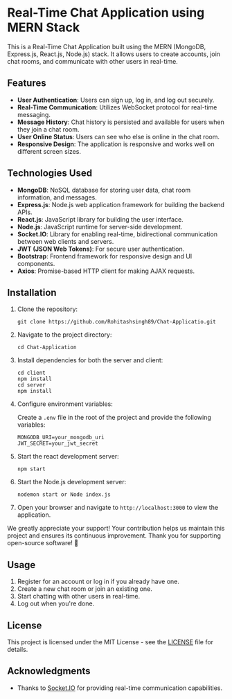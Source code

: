 # Real-Time Chat Application using MERN Stack

This is a Real-Time Chat Application built using the MERN (MongoDB, Express.js, React.js, Node.js) stack. It allows users to create accounts, join chat rooms, and communicate with other users in real-time.

## Features

- **User Authentication**: Users can sign up, log in, and log out securely.
- **Real-Time Communication**: Utilizes WebSocket protocol for real-time messaging.
- **Message History**: Chat history is persisted and available for users when they join a chat room.
- **User Online Status**: Users can see who else is online in the chat room.
- **Responsive Design**: The application is responsive and works well on different screen sizes.

## Technologies Used

- **MongoDB**: NoSQL database for storing user data, chat room information, and messages.
- **Express.js**: Node.js web application framework for building the backend APIs.
- **React.js**: JavaScript library for building the user interface.
- **Node.js**: JavaScript runtime for server-side development.
- **Socket.IO**: Library for enabling real-time, bidirectional communication between web clients and servers.
- **JWT (JSON Web Tokens)**: For secure user authentication.
- **Bootstrap**: Frontend framework for responsive design and UI components.
- **Axios**: Promise-based HTTP client for making AJAX requests.

## Installation

1. Clone the repository:

    ```
    git clone https://github.com/Rohitashsingh89/Chat-Applicatio.git
    ```

2. Navigate to the project directory:

    ```
    cd Chat-Application
    ```

3. Install dependencies for both the server and client:

    ```
    cd client
    npm install
    cd server
    npm install
    ```

4. Configure environment variables:

    Create a `.env` file in the root of the project and provide the following variables:

    ```
    MONGODB_URI=your_mongodb_uri
    JWT_SECRET=your_jwt_secret
    ```

5. Start the react development server:

    ```
    npm start
    ```

6. Start the Node.js development server:

    ```
    nodemon start or Node index.js
    ```

6. Open your browser and navigate to `http://localhost:3000` to view the application.

We greatly appreciate your support! Your contribution helps us maintain this project and ensures its continuous improvement.
Thank you for supporting open-source software! 🙌


## Usage

1. Register for an account or log in if you already have one.
2. Create a new chat room or join an existing one.
3. Start chatting with other users in real-time.
4. Log out when you're done.

## License

This project is licensed under the MIT License - see the [LICENSE](LICENSE.md) file for details.

## Acknowledgments

- Thanks to [Socket.IO](https://socket.io/) for providing real-time communication capabilities.
  
